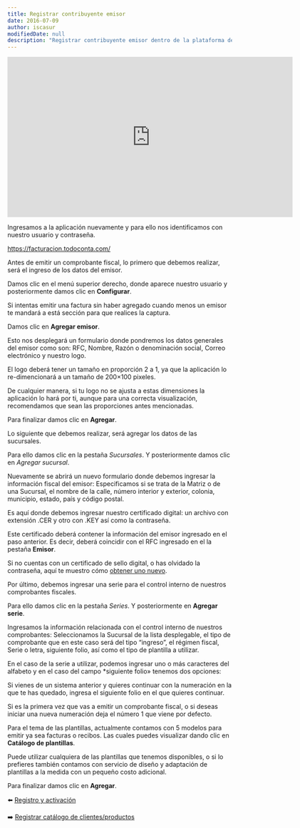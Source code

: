 ```yaml
---
title: Registrar contribuyente emisor
date: 2016-07-09
author: iscasur
modifiedDate: null
description: "Registrar contribuyente emisor dentro de la plataforma de facturación en línea"
---
```

<iframe src="https://player.vimeo.com/video/172816564?portrait=0&title=0&byline=0" width="640" height="360" frameborder="0" allowfullscreen></iframe>

Ingresamos a la aplicación nuevamente y para ello nos identificamos con nuestro usuario y contraseña.

https://facturacion.todoconta.com/

Antes de emitir un comprobante fiscal, lo primero que debemos realizar, será el ingreso de los datos del emisor.

Damos clic en el menú superior derecho, donde aparece nuestro usuario y posteriormente damos clic en **Configurar**.

Si intentas emitir una factura sin haber agregado cuando menos un emisor te mandará a está sección para que realices la captura.

Damos clic en **Agregar emisor**.

Esto nos desplegará un formulario donde pondremos los datos generales del emisor como son: RFC, Nombre, Razón o denominación social, Correo electrónico y nuestro logo.

El logo deberá tener un tamaño en proporción 2 a 1, ya que la aplicación lo re-dimencionará a un tamaño de 200×100 pixeles.

De cualquier manera, si tu logo no se ajusta a estas dimensiones la aplicación lo hará por ti, aunque para una correcta visualización, recomendamos que sean las proporciones antes mencionadas.

Para finalizar damos clic en **Agregar**.

Lo siguiente que debemos realizar, será agregar los datos de las sucursales.

Para ello damos clic en la pestaña *Sucursales*. Y posteriormente damos clic en *Agregar sucursal*.

Nuevamente se abrirá un nuevo formulario donde debemos ingresar la información fiscal del emisor: Especificamos si se trata de la Matriz o de una Sucursal, el nombre de la calle, número interior y exterior, colonia, municipio, estado, país y código postal.

Es aquí donde debemos ingresar nuestro certificado digital: un archivo con extensión .CER y otro con .KEY así como la contraseña.

Este certificado deberá contener la información del emisor ingresado en el paso anterior. Es decir, deberá coincidir con el RFC ingresado en el la pestaña **Emisor**.

Si no cuentas con un certificado de sello digital, o has olvidado la contraseña, aquí te muestro cómo [obtener uno nuevo](https://todoconta.com/csd/).

Por último, debemos ingresar una serie para el control interno de nuestros comprobantes fiscales.

Para ello damos clic en la pestaña *Series*. Y posteriormente en **Agregar serie**.

Ingresamos la información relacionada con el control interno de nuestros comprobantes: Seleccionamos la Sucursal de la lista desplegable, el tipo de comprobante que en este caso será del tipo “ingreso”, el régimen fiscal, Serie o letra, siguiente folio, así como el tipo de plantilla a utilizar.

En el caso de la serie a utilizar, podemos ingresar uno o más caracteres del alfabeto y en el caso del campo *siguiente folio» tenemos dos opciones:

Si vienes de un sistema anterior y quieres continuar con la numeración en la que te has quedado, ingresa el siguiente folio en el que quieres continuar.

Si es la primera vez que vas a emitir un comprobante fiscal, o si deseas iniciar una nueva numeración deja el número 1 que viene por defecto.

Para el tema de las plantillas, actualmente contamos con 5 modelos para emitir ya sea facturas o recibos. Las cuales puedes visualizar dando clic en **Catálogo de plantillas**.

Puede utilizar cualquiera de las plantillas que tenemos disponibles, o si lo prefieres también contamos con servicio de diseño y adaptación de plantillas a la medida con un pequeño costo adicional.

Para finalizar damos clic en **Agregar**.

⬅️ [Registro y activación](../../articles/facturacion-registro/)

➡️ [Registrar catálogo de clientes/productos](../../articles/facturacion-catalogos/)